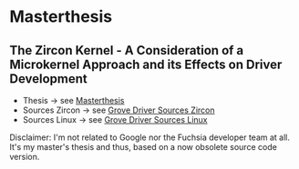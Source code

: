 # Masterthesis
## The Zircon Kernel - A Consideration of a Microkernel Approach and its Effects on Driver Development

- Thesis -> see [Masterthesis](https://github.com/Allegra42/thesis-documentation-fuchsia/blob/master/build/MasterThesis.pdf)
- Sources Zircon -> see [Grove Driver Sources Zircon](https://github.com/Allegra42/zircon/tree/i2c-grove-lcd/system/dev/display)
- Sources Linux -> see [Grove Driver Sources Linux](https://github.com/Allegra42/linux-rpi/blob/rpi-5.0.y/drivers/auxdisplay/grove.c)

Disclaimer: I'm not related to Google nor the Fuchsia developer team at all. It's my master's thesis and thus, based on a now obsolete source code version.

